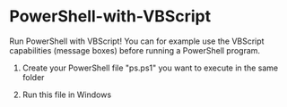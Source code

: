 # PowerShell-with-VBScript
Run PowerShell with VBScript!
You can for example use the VBScript capabilities (message boxes) before running a PowerShell program.

1) Create your PowerShell file "ps.ps1" you want to execute in the same folder

2) Run this file in Windows
